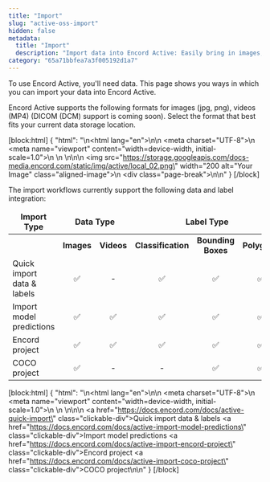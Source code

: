 ```yaml
---
title: "Import"
slug: "active-oss-import"
hidden: false
metadata: 
  title: "Import"
  description: "Import data into Encord Active: Easily bring in images, videos (MP4), and soon DICOM (DCM) formats. Streamline data integration."
category: "65a71bbfea7a3f005192d1a7"
---
```


To use Encord Active, you'll need data. This page shows you ways in which you can import your data into Encord Active.

Encord Active supports the following formats for images (jpg, png), videos (MP4) (DICOM (DCM) support is coming soon). Select the format that best fits your current data storage location.


[block:html]
{
  "html": "<!DOCTYPE html>\n<html lang=\"en\">\n<head>\n    <meta charset=\"UTF-8\">\n    <meta name=\"viewport\" content=\"width=device-width, initial-scale=1.0\">\n    <title>Aligned Image with Page Break</title>\n    <style>\n        .aligned-image {\n            display: block;\n            margin: auto; /* This centers the image */\n        }\n\n        .page-break {\n            page-break-after: always; /* This adds a page break after the image */\n        }\n    </style>\n</head>\n<body>\n    <img src=\"https://storage.googleapis.com/docs-media.encord.com/static/img/active/local_02.png\" width=\"200 alt=\"Your Image\" class=\"aligned-image\">\n    <div class=\"page-break\"></div>\n</body>\n</html>"
}
[/block]

The import workflows currently support the following data and label integration:

<table>
  <thead>
    <tr>
      <td align="center">
        <b>Import Type</b>
      </td>
      <td colspan="2" align="center">
        <b>Data Type</b>
      </td>
      <td colspan="3" align="center">
        <b>Label Type</b>
      </td>
    </tr>
  </thead>
  <tbody>
    <tr>
      <td align="center"></td>
      <td align="center">
        <b>Images</b>
      </td>
      <td align="center">
        <b>Videos</b>
      </td>
      <td align="center">
        <b>Classification</b>
      </td>
      <td align="center">
        <b>Bounding Boxes</b>
      </td>
      <td align="center">
        <b>Polygons</b>
      </td>
	  <td align="center">
        <b>Polyline</b>
      </td>
      <td align="center">
        <b>Bitmask</b>
      </td>
      <td align="center">
        <b>Key-point</b>
      </td>
    </tr>
    <tr>
      <td>
        Quick import data & labels
      </td>
      <td align="center">✅</td>
      <td align="center">-</td>
      <td align="center">✅</td>
      <td align="center">✅</td>
      <td align="center">✅</td>
      <td align="center">✅</td>
      <td align="center">✅</td>
      <td align="center">✅</td>	  
    </tr>
    <tr>
      <td>
        Import model predictions
      </td>
      <td align="center">✅</td>
      <td align="center">✅</td>
      <td align="center">✅</td>
      <td align="center">✅</td>
      <td align="center">✅</td>
      <td align="center">✅</td>
      <td align="center">✅</td>
      <td align="center">✅</td>	  
    </tr>
    <tr>
      <td>
        Encord project
      </td>
      <td align="center">✅</td>
      <td align="center">✅</td>
      <td align="center">✅</td>
      <td align="center">✅</td>
      <td align="center">✅</td>
      <td align="center">✅</td>
      <td align="center">✅</td>
      <td align="center">✅</td>	  
    </tr>
    <tr>
      <td>
        COCO project
      </td>
      <td align="center">✅</td>
      <td align="center">-</td>
      <td align="center">-</td>
      <td align="center">✅</td>
      <td align="center">✅</td>
      <td align="center">✅</td>
      <td align="center">✅</td>
      <td align="center">✅</td>	  
    </tr>
  </tbody>
</table>

[block:html]
{
  "html": "<!DOCTYPE html>\n<html lang=\"en\">\n<head>\n    <meta charset=\"UTF-8\">\n    <meta name=\"viewport\" content=\"width=device-width, initial-scale=1.0\">\n    <title>Clickable Div</title>\n    <style>\n        .clickable-div {\n            display: inline-block;\n            width: 200px;\n            height: 50px;\n            background-color: #ffffff;\n            border: solid;\n            text-align: center;\n            line-height: 50px;\n            color: #000000;\n            text-decoration: none;\n            margin: 10px;\n        }\n\n        .clickable-div:hover {\n            background-color: #ededff;\n        }\n    </style>\n</head>\n<body>\n    <a href=\"https://docs.encord.com/docs/active-quick-import\" class=\"clickable-div\">Quick import data & labels</a> <a href=\"https://docs.encord.com/docs/active-import-model-predictions\" class=\"clickable-div\">Import model predictions</a> <a href=\"https://docs.encord.com/docs/active-import-encord-project\" class=\"clickable-div\">Encord project</a> <a href=\"https://docs.encord.com/docs/active-import-coco-project\" class=\"clickable-div\">COCO project</a>\n</body>\n</html>"
}
[/block]